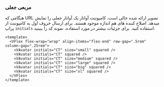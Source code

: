 ### مربعی جعلی

هنگامی که URL تصویر ارائه شده خالی است، کامپوننت آواتار یک آواتار جعلی را نمایش میدهد. اصلاح کننده های هم اندازه موجود هستند.
برای ارسال حروف اول به کامپوننت از پراپ `initials` استفاده کنید.
برای جزئیات بیشتر در مورد استفاده، نمونه کد را ببینید.

<!--code-->

```vue
<template>
  <VFlex flex-wrap="wrap" align-items="flex-end" row-gap=".5rem" column-gap=".25rem">
    <VAvatar initials="CT" size="small" squared />
    <VAvatar initials="CT" squared />
    <VAvatar initials="CT" size="medium" squared />
    <VAvatar initials="CT" size="large" squared />
    <VAvatar initials="CT" size="big" squared />
    <VAvatar initials="CT" size="xl" squared />
  </VFlex>
</template>
```

<!--/code-->

<!--example-->

<VFlex flex-wrap="wrap" align-items="flex-end" row-gap=".5rem" column-gap=".25rem">
  <VAvatar initials="CT" size="small" squared />
  <VAvatar initials="CT" squared />
  <VAvatar initials="CT" size="medium" squared />
  <VAvatar initials="CT" size="large" squared />
  <VAvatar initials="CT" size="big" squared />
  <VAvatar initials="CT" size="xl" squared />
</VFlex>

<!--/example-->
